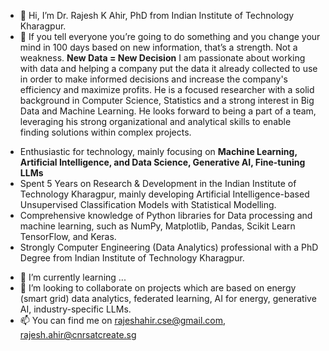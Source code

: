 - 👋 Hi, I’m Dr. Rajesh K Ahir, PhD from Indian Institute of Technology Kharagpur.
- 👀 If you tell everyone you’re going to do something and you change your mind in 100 days based on new information, that’s a strength. Not a weakness. 
                                                              **New Data = New Decision**
I am passionate about working with data and helping a company put the data it already collected to use in order to make informed decisions and increase the company's efficiency and maximize profits.
He is a focused researcher with a solid background in Computer Science, Statistics and a strong interest in Big Data and Machine Learning. He looks forward to being a part of a team, leveraging his strong organizational and analytical skills to enable finding solutions within complex projects.

* Enthusiastic for technology, mainly focusing on **Machine Learning, Artificial Intelligence, and Data Science, Generative AI, Fine-tuning LLMs**
* Spent 5 Years on Research & Development in the Indian Institute of Technology Kharagpur, mainly developing Artificial Intelligence-based Unsupervised Classification Models with Statistical Modelling.
* Comprehensive knowledge of Python libraries for Data processing and machine learning, such as NumPy, Matplotlib, Pandas, Scikit Learn TensorFlow, and Keras.
* Strongly Computer Engineering (Data Analytics) professional with a PhD Degree from Indian Institute of Technology Kharagpur.

- 🌱 I’m currently learning ...
- 💞️ I’m looking to collaborate on projects which are based on energy (smart grid) data analytics, federated learning, AI for energy, generative AI, industry-specific LLMs.
- 📫 You can find me on rajeshahir.cse@gmail.com, rajesh.ahir@cnrsatcreate.sg

<!---
drrajeshahir/drrajeshahir is a ✨ special ✨ repository because its `README.md` (this file) appears on your GitHub profile.
You can click the Preview link to take a look at your changes.
--->
